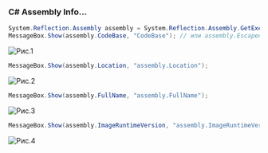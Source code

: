 ### C# Assembly Info...
```c#
System.Reflection.Assembly assembly = System.Reflection.Assembly.GetExecutingAssembly();
MessageBox.Show(assembly.CodeBase, "CodeBase"); // или assembly.EscapedCodeBase – то-же
```
![Рис.1](https://github.com/ShaAnatoliy/DevOps/raw/master/img/asm1.png)

```c#
MessageBox.Show(assembly.Location, "assembly.Location");
```
![Рис.2](https://github.com/ShaAnatoliy/DevOps/raw/master/img/asm2.png)

```c#
MessageBox.Show(assembly.FullName, "assembly.FullName");
```
![Рис.3](https://github.com/ShaAnatoliy/DevOps/raw/master/img/asm3.png)
```c#
MessageBox.Show(assembly.ImageRuntimeVersion, "assembly.ImageRuntimeVersion");
```
![Рис.4](https://github.com/ShaAnatoliy/DevOps/raw/master/img/asm4.png)
